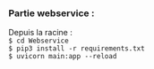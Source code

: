 ### Partie webservice : 
Depuis la racine : <br>
``` $ cd Webservice ``` <br>
``` $ pip3 install -r requirements.txt ``` <br>
``` $ uvicorn main:app --reload ``` <br>